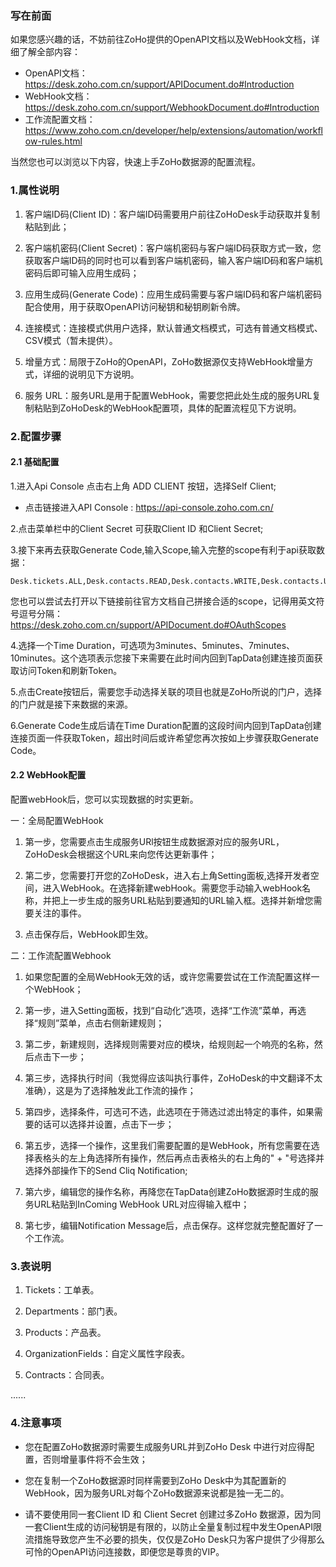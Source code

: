 ### 写在前面
如果您感兴趣的话，不妨前往ZoHo提供的OpenAPI文档以及WebHook文档，详细了解全部内容：

- OpenAPI文档：https://desk.zoho.com.cn/support/APIDocument.do#Introduction
- WebHook文档：https://desk.zoho.com.cn/support/WebhookDocument.do#Introduction
- 工作流配置文档：https://www.zoho.com.cn/developer/help/extensions/automation/workflow-rules.html

当然您也可以浏览以下内容，快速上手ZoHo数据源的配置流程。
### 1.属性说明
1. 客户端ID码(Client ID)：客户端ID码需要用户前往ZoHoDesk手动获取并复制粘贴到此；

2. 客户端机密码(Client Secret)：客户端机密码与客户端ID码获取方式一致，您获取客户端ID码的同时也可以看到客户端机密码，输入客户端ID码和客户端机密码后即可输入应用生成码；

3. 应用生成码(Generate Code)：应用生成码需要与客户端ID码和客户端机密码配合使用，用于获取OpenAPI访问秘钥和秘钥刷新令牌。

4. 连接模式：连接模式供用户选择，默认普通文档模式，可选有普通文档模式、CSV模式（暂未提供）。

5. 增量方式：局限于ZoHo的OpenAPI，ZoHo数据源仅支持WebHook增量方式，详细的说明见下方说明。

6. 服务 URL：服务URL是用于配置WebHook，需要您把此处生成的服务URL复制粘贴到ZoHoDesk的WebHook配置项，具体的配置流程见下方说明。

### 2.配置步骤
#### 2.1 基础配置
1.进入Api Console 点击右上角 ADD CLIENT 按钮，选择Self Client;
 - 点击链接进入API Console : https://api-console.zoho.com.cn/

2.点击菜单栏中的Client Secret 可获取Client ID 和Client Secret;

3.接下来再去获取Generate Code,输入Scope,输入完整的scope有利于api获取数据：

```
Desk.tickets.ALL,Desk.contacts.READ,Desk.contacts.WRITE,Desk.contacts.UPDATE,Desk.contacts.CREATE,Desk.tasks.ALL,Desk.basic.READ,Desk.basic.CREATE,Desk.settings.ALL,Desk.events.ALL,Desk.articles.READ,Desk.articles.CREATE,Desk.articles.UPDATE,Desk.articles.DELETE
```

您也可以尝试去打开以下链接前往官方文档自己拼接合适的scope，记得用英文符号逗号分隔：
https://desk.zoho.com.cn/support/APIDocument.do#OAuthScopes

4.选择一个Time Duration，可选项为3minutes、5minutes、7minutes、10minutes。这个选项表示您接下来需要在此时间内回到TapData创建连接页面获取访问Token和刷新Token。

5.点击Create按钮后，需要您手动选择关联的项目也就是ZoHo所说的门户，选择的门户就是接下来数据的来源。

6.Generate Code生成后请在Time Duration配置的这段时间内回到TapData创建连接页面一件获取Token，超出时间后或许希望您再次按如上步骤获取Generate Code。

#### 2.2 WebHook配置

配置webHook后，您可以实现数据的时实更新。

一：全局配置WebHook

1. 第一步，您需要点击生成服务URl按钮生成数据源对应的服务URL，ZoHoDesk会根据这个URL来向您传达更新事件；

2. 第二步，您需要打开您的ZoHoDesk，进入右上角Setting面板,选择开发者空间，进入WebHook。在选择新建webHook。需要您手动输入webHook名称，并把上一步生成的服务URL粘贴到要通知的URL输入框。选择并新增您需要关注的事件。

3. 点击保存后，WebHook即生效。

二：工作流配置Webhook

1. 如果您配置的全局WebHook无效的话，或许您需要尝试在工作流配置这样一个WebHook；

2. 第一步，进入Setting面板，找到“自动化”选项，选择“工作流”菜单，再选择“规则”菜单，点击右侧新建规则；

3. 第二步，新建规则，选择规则需要对应的模块，给规则起一个响亮的名称，然后点击下一步；

4. 第三步，选择执行时间（我觉得应该叫执行事件，ZoHoDesk的中文翻译不太准确），这是为了选择触发此工作流的操作；

5. 第四步，选择条件，可选可不选，此选项在于筛选过滤出特定的事件，如果需要的话可以选择并设置，点击下一步；

6. 第五步，选择一个操作，这里我们需要配置的是WebHook，所有您需要在选择表格头的左上角选择所有操作，然后再点击表格头的右上角的" + "号选择并选择外部操作下的Send Cliq Notification;

7. 第六步，编辑您的操作名称，再降您在TapData创建ZoHo数据源时生成的服务URL粘贴到InComing WebHook URL对应得输入框中；

8. 第七步，编辑Notification Message后，点击保存。这样您就完整配置好了一个工作流。

### 3.表说明
1. Tickets：工单表。

2. Departments：部门表。

3. Products：产品表。

4. OrganizationFields：自定义属性字段表。

5. Contracts：合同表。

......

### 4.注意事项

- 您在配置ZoHo数据源时需要生成服务URL并到ZoHo Desk 中进行对应得配置，否则增量事件将不会生效；

- 您在复制一个ZoHo数据源时同样需要到ZoHo Desk中为其配置新的WebHook，因为服务URL对每个ZoHo数据源来说都是独一无二的。

- 请不要使用同一套Client ID 和 Client Secret 创建过多ZoHo 数据源，因为同一套Client生成的访问秘钥是有限的，以防止全量复制过程中发生OpenAPI限流措施导致您产生不必要的损失，仅仅是ZoHo Desk只为客户提供了少得那么可怜的OpenAPI访问连接数，即便您是尊贵的VIP。
